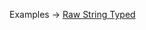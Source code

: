 <p class="ExampleLinks">Examples <span class="ExampleLinksTitleSeparator">-></span> <a href="../../examples/raw/raw-string-typed">Raw String Typed</a></p>
